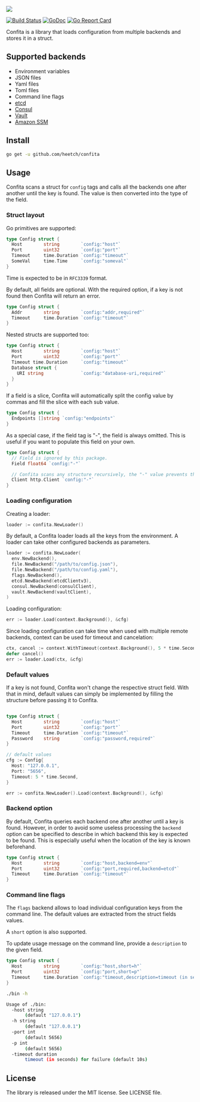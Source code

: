 ![](https://user-images.githubusercontent.com/4570448/40795774-57ad2ae2-6503-11e8-8448-328094f4091f.png)

[![Build Status](https://travis-ci.org/heetch/confita.svg?branch=master)](https://travis-ci.org/heetch/confita)
[![GoDoc](https://godoc.org/github.com/heetch/confita?status.svg)](https://godoc.org/github.com/heetch/confita)
[![Go Report Card](https://goreportcard.com/badge/github.com/heetch/confita)](https://goreportcard.com/report/github.com/heetch/confita)

Confita is a library that loads configuration from multiple backends and stores it in a struct.

## Supported backends

- Environment variables
- JSON files
- Yaml files
- Toml files
- Command line flags
- [etcd](https://github.com/coreos/etcd)
- [Consul](https://www.consul.io/)
- [Vault](https://www.vaultproject.io/)
- [Amazon SSM](https://docs.aws.amazon.com/systems-manager/latest/userguide/what-is-systems-manager.html)

## Install

```sh
go get -u github.com/heetch/confita
```

## Usage

Confita scans a struct for `config` tags and calls all the backends one after another until the key is found.
The value is then converted into the type of the field.

### Struct layout

Go primitives are supported:

```go
type Config struct {
  Host        string        `config:"host"`
  Port        uint32        `config:"port"`
  Timeout     time.Duration `config:"timeout"`
  SomeVal     time.Time     `config:"someval"`
}
```

Time is expected to be in `RFC3339` format.

By default, all fields are optional. With the required option, if a key is not found then Confita will return an error.

```go
type Config struct {
  Addr        string        `config:"addr,required"`
  Timeout     time.Duration `config:"timeout"`
}
```

Nested structs are supported too:

```go
type Config struct {
  Host        string        `config:"host"`
  Port        uint32        `config:"port"`
  Timeout time.Duration     `config:"timeout"`
  Database struct {
    URI string              `config:"database-uri,required"`
  }
}
```

If a field is a slice, Confita will automatically split the config value by commas and fill the slice with each sub value.

```go
type Config struct {
  Endpoints []string `config:"endpoints"`
}
```

As a special case, if the field tag is "-", the field is always omitted. This is useful if you want to populate this field on your own.

```go
type Config struct {
  // Field is ignored by this package.
  Field float64 `config:"-"`

  // Confita scans any structure recursively, the "-" value prevents that.
  Client http.Client `config:"-"`
}
```

### Loading configuration

Creating a loader:

```go
loader := confita.NewLoader()
```

By default, a Confita loader loads all the keys from the environment.
A loader can take other configured backends as parameters.

```go
loader := confita.NewLoader(
  env.NewBackend(),
  file.NewBackend("/path/to/config.json"),
  file.NewBackend("/path/to/config.yaml"),
  flags.NewBackend(),
  etcd.NewBackend(etcdClientv3),
  consul.NewBackend(consulClient),
  vault.NewBackend(vaultClient),
)
```

Loading configuration:

```go
err := loader.Load(context.Background(), &cfg)
```

Since loading configuration can take time when used with multiple remote backends, context can be used for timeout and cancelation:

```go
ctx, cancel := context.WithTimeout(context.Background(), 5 * time.Second)
defer cancel()
err := loader.Load(ctx, &cfg)
```

### Default values

If a key is not found, Confita won't change the respective struct field. With that in mind, default values can simply be implemented by filling the structure before passing it to Confita.

```go

type Config struct {
  Host        string        `config:"host"`
  Port        uint32        `config:"port"`
  Timeout     time.Duration `config:"timeout"`
  Password    string        `config:"password,required"`
}

// default values
cfg := Config{
  Host: "127.0.0.1",
  Port: "5656",
  Timeout: 5 * time.Second,
}

err := confita.NewLoader().Load(context.Background(), &cfg)
```

### Backend option

By default, Confita queries each backend one after another until a key is found. However, in order to avoid some useless processing the `backend` option can be specified to describe in which backend this key is expected to be found.
This is especially useful when the location of the key is known beforehand.

```go
type Config struct {
  Host        string        `config:"host,backend=env"`
  Port        uint32        `config:"port,required,backend=etcd"`
  Timeout     time.Duration `config:"timeout"`
}
```

### Command line flags

The `flags` backend allows to load individual configuration keys from the command line. The default values are extracted from the struct fields values.

A `short` option is also supported.

To update usage message on the command line, provide a `description` to the given field.

```go
type Config struct {
  Host        string        `config:"host,short=h"`
  Port        uint32        `config:"port,short=p"`
  Timeout     time.Duration `config:"timeout,description=timeout (in seconds) for failure"`
}
```


```sh
./bin -h

Usage of ./bin:
  -host string
       (default "127.0.0.1")
  -h string
       (default "127.0.0.1")
  -port int
       (default 5656)
  -p int
       (default 5656)
  -timeout duration
       timeout (in seconds) for failure (default 10s)
```

## License

The library is released under the MIT license. See LICENSE file.
